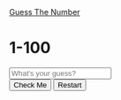 <!DOCTYPE html>
<html>
<head>
    <title>Guess The Number</title>
    <link rel="stylesheet" href="https://stackpath.bootstrapcdn.com/bootstrap/4.3.1/css/bootstrap.min.css" integrity="sha384-ggOyR0iXCbMQv3Xipma34MD+dH/1fQ784/j6cY/iJTQUOhcWr7x9JvoRxT2MZw1T" crossorigin="anonymous">
    <link rel="stylesheet" type="text/css" href="style.css">
    <script src="script.js"></script>

    
</head>
<body class="text-center">
    <nav class="navbar navbar-dark bg-dark">
        <!-- Navbar content -->
        <a class="navbar-brand" href="#">Guess The Number</a>
    </nav>
    <main>
        <h1 class="banner p-3">1-100</h1>
        <div class="form-group ">
            <input id="number-guess" class="form-control form-control-lg" type="number" placeholder="What's your guess?">
        </div>
        <div id="result">
            <!-- This is where the result will be-->
        </div>
        <button type="button" id="number-submit" class="btn btn-lg btn-secondary">Check Me</button>
        <button type="button" id="restart-game" class="btn btn-lg btn-light">Restart</button>
        <div id="history">
            <!-- This is where the guess history will be-->
        </div>
    </main>
</body>
</html>
